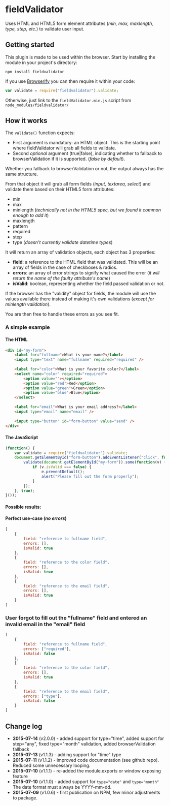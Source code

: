 fieldValidator
==============

Uses HTML and HTML5 form element attributes (*min, max, maxlength, type, step, etc.*) to validate user input.

## Getting started
This plugin is made to be used within the browser. Start by installing the module in your project's directory:

```shell
npm install fieldvalidator
```

If you use [Browserify](http://browserify.org/) you can then require it within your code:

```js
var validate = require("fieldvalidator").validate;
```

Otherwise, just link to the `fieldValidator.min.js` script from `node_modules/fieldvalidator/`

## How it works
The `validate()` function expects:

- First argument is mandatory: an HTML object. This is the starting point where fieldValidator will grab all fields to validate.
- Second *optional* argument (true|false), indicating whether to fallback to browserValidation if it is supported. (*false by default*).

Whether you fallback to browserValidation or not, the output always has the same structure.


From that object it will grab all form fields (*input, textarea, select*) and validate them based on their HTML5 form attributes:

- min
- max
- minlength (*technically not in the HTML5 spec, but we found it common enough to add it*)
- maxlength
- pattern
- required
- step
- type (*doesn't currently validate datetime types*)

It will return an array of validation objects, each object has 3 properties:

- **field**: a reference to the HTML field that was validated. This will be an array of fields in the case of checkboxes & radios.
- **errors**: an array of error strings to signify what caused the error (*it will return the name of the faulty attribute's name*)
- **isValid**: boolean, representing whether the field passed validation or not.

If the browser has the "validity" object for fields, the module will use the values available there instead of making
it's own validations (*except for minlength validation*).

You are then free to handle these errors as you see fit.

### A simple example

#### The HTML
```html
<div id="my-form">
    <label for="fullname">What is your name?</label>
    <input type="text" name="fullname" required="required" />
    
    <label for="color">What is your favorite color?</label>
    <select name="color" required="required">
        <option value=""></option>
        <option value="red">Red</option>
        <option value="green">Green</option>
        <option value="blue">Blue</option>
    </select>
    
    <label for="email">What is your email address?</label>
    <input type="email" name="email" />
    
    <input type="button" id="form-button" value="send" />
</div>
```

#### The JavaScript
```js
(function() {
    var validate = require("fieldvalidator").validate;
    document.getElementById("form-button").addEventListener("click", function(e) {
        validate(document.getElementById("my-form")).some(function(v) {
            if (v.isValid === false) {
                e.preventDefault();
                alert("Please fill out the form properly");
            }
        });
    }, true);
}());
```

#### Possible results:
#### Perfect use-case (*no errors*)
```js
[
    {
        field: "reference to fullname field",
        errors: [],
        isValid: true
    },
    {
        field: "reference to the color field",
        errors: [],
        isValid: true
    },
    {
        field: "reference to the email field",
        errors: [],
        isValid: true
    }
]   
```

### User forgot to fill out the "fullname" field and entered an invalid email in the "email" field
```js
[
    {
        field: "reference to fullname field",
        errors: ["required"],
        isValid: false
    },
    {
        field: "reference to the color field",
        errors: [],
        isValid: true
    },
    {
        field: "reference to the email field",
        errors: ["type"],
        isValid: false
    }
]   
```

## Change log
- **2015-07-14** (v2.0.0) - added support for type="time", added support for step="any", fixed type="month" validation, added browserValidation fallback
- **2015-07-13** (v1.1.3) - adding support for "time" type
- **2015-07-11** (v1.1.2) - improved code documentation (see github repo). Reduced some unnecessary looping.
- **2015-07-10** (v1.1.1) - re-added the module.exports or window exposing feature
- **2015-07-10** (v1.1.0) - added support for `type="date"` and `type="month"` The date format must always be YYYY-mm-dd.
- **2015-07-09** (v1.0.6) - first publication on NPM, few minor adjustments to package.
